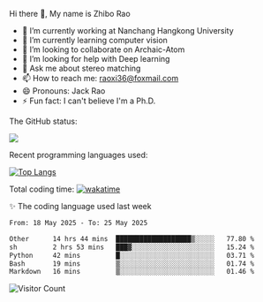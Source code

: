 Hi there 👋, My name is Zhibo Rao
- 🔭 I’m currently working at Nanchang Hangkong University
- 🌱 I’m currently learning computer vision
- 👯 I’m looking to collaborate on Archaic-Atom
- 🤔 I’m looking for help with Deep learning
- 💬 Ask me about stereo matching
- 📫 How to reach me: raoxi36@foxmail.com
- 😄 Pronouns: Jack Rao
- ⚡ Fun fact: I can't believe I'm a Ph.D.

The GitHub status:

![](https://github-readme-stats.vercel.app/api?username=ZhiboRao)

Recent programming languages used:

[![Top Langs](https://github-readme-stats.vercel.app/api/top-langs/?username=ZhiboRao&layout=compact)](https://github.com/anuraghazra/github-readme-stats)

Total coding time: [![wakatime](https://wakatime.com/badge/user/51ec5ec7-4742-4243-9eea-732ade32c0b7.svg)](https://wakatime.com/@51ec5ec7-4742-4243-9eea-732ade32c0b7)

✨ The coding language used last week 
<!--START_SECTION:waka-->

```txt
From: 18 May 2025 - To: 25 May 2025

Other      14 hrs 44 mins  ███████████████████▒░░░░░   77.80 %
sh         2 hrs 53 mins   ███▓░░░░░░░░░░░░░░░░░░░░░   15.24 %
Python     42 mins         █░░░░░░░░░░░░░░░░░░░░░░░░   03.71 %
Bash       19 mins         ▒░░░░░░░░░░░░░░░░░░░░░░░░   01.74 %
Markdown   16 mins         ▒░░░░░░░░░░░░░░░░░░░░░░░░   01.46 %
```

<!--END_SECTION:waka-->

![Visitor Count](https://profile-counter.glitch.me/Raohaocheng/count.svg)
